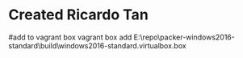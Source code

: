 # Created Ricardo Tan

#add to vagrant box
 vagrant box add <name of box> E:\repo\packer-windows2016-standard\build\windows2016-standard.virtualbox.box